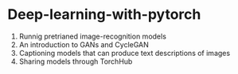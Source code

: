 # Deep-learning-with-pytorch
1. Runnig pretrianed image-recognition models
2. An introduction to GANs and CycleGAN
3. Captioning models that can produce text descriptions of images
4. Sharing models through TorchHub
